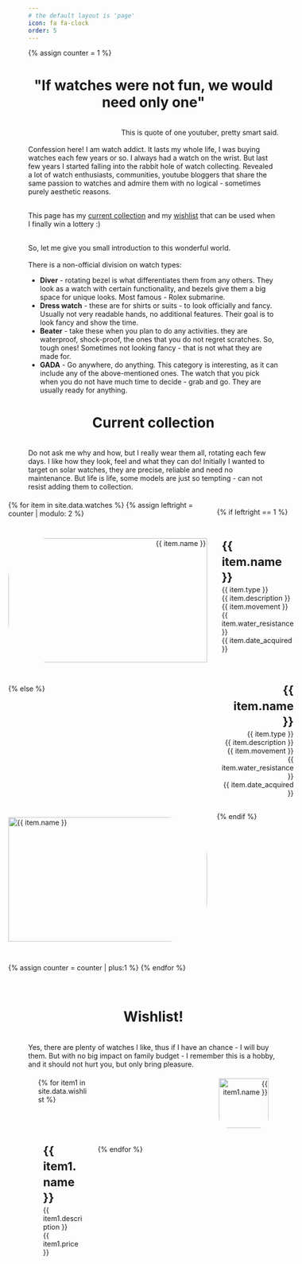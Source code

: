 ```yaml
---
# the default layout is 'page'
icon: fa fa-clock
order: 5
---
```

{% assign counter = 1 %}

<style>
    .item_name {
    font-weight:bold;
    font-size: 1.46rem;
    line-height: 1.35;
    }
    .container {
        display:grid;
        place-content: center;
        grid-template-columns: 1fr 1fr;
        gap: 20px;
    }
    .container_wishlist {
        display:grid;
        place-content: center;
        grid-template-columns: 100px 1fr;
        gap: 20px;
    }    
    .container > div {
        padding: 10px 0px;
    }         

@media (max-width: 400px) {
    .container {
        display:grid;  
        grid-template-columns: 1fr;
    }
    .container > div {
        text-align: center !important;
        width:100%;
    }
    .container > div > a > img {
        border-radius: 20px !important;
    }    
    .mobile_hide {
        display: none;
    }
    .mobile_show {
        display: block !important;
    }
    .p_b_30 {
        padding-bottom: 30px !important;
    }
    .p_b_0 {
        padding-bottom: 0px !important;
    }    
    .p_t_0 {
        padding-top: 0px !important;
    }
}

</style>    

<H1 style="text-align:center">"If watches were not fun, we would need only one"</H1><br>
<div width="100%" style="text-align:right">This is quote of one youtuber, pretty smart said.</div><br>
<div width="100%" style="text-align:left">
Confession here! I am watch addict. It lasts my whole life, I was buying watches each few years or so. I always had a watch on the wrist. But last few years I started falling into the rabbit hole of watch collecting. Revealed a lot of watch enthusiasts, communities, youtube bloggers that share the same passion to watches and admire them with no logical - sometimes purely aesthetic reasons.<br><br>

This page has my <a href="#current_collection">current collection</a> and my <a href="#wishlist_collection">wishlist</a> that can be used when I finally win a lottery :)<br><br>

So, let me give you small introduction to this wonderful world.<br><br>
There is a non-official division on watch types:<br>
<ul>
<li><b>Diver</b> - rotating bezel is what differentiates them from any others. They look as a watch with certain functionality, and bezels give them a big space for unique looks. Most famous - Rolex submarine.</li>
<li><b>Dress watch</b> - these are for shirts or suits - to look officially and fancy. Usually not very readable hands, no additional features. Their goal is to look fancy and show the time.</li>
<li><b>Beater</b> - take these when you plan to do any activities. they are waterproof, shock-proof, the ones that you do not regret scratches. So, tough ones! Sometimes not looking fancy - that is not what they are made for.</li>
<li><b>GADA</b> - Go anywhere, do anything. This category is interesting, as it can include any of the above-mentioned ones. The watch that you pick when you do not have much time to decide - grab and go. They are usually ready for anything.</li>
</ul>
</div>


<H1 id="current_collection" style="text-align:center">Current collection</H1><br>
Do not ask me why and how, but I really wear them all, rotating each few days. I like how they look, feel and what they can do! Initially I wanted to target on solar watches, they are precise, reliable and need no maintenance. But life is life, some models are just so tempting - can not resist adding them to collection.<br>

<div class="container" style="padding: 20px">
{% for item in site.data.watches %}
{% assign leftright = counter | modulo: 2 %}

{% if leftright == 1 %}
<div class="p_b_0" style="text-align: right">
<img alt="{{ item.name }}" src="{{item.image}}" style="object-fit: cover; width:400px; height:250px; border-radius: 80px 0px 0px 80px;"></div>
<div class="p_b_30 p_t_0" style="padding:10px; text-align: left; justify-self: stretch;">
<span class="item_name">{{ item.name }}</span><br>
{{ item.type }}<br>
{{ item.description }}<br>
{{ item.movement }}<br>
{{ item.water_resistance }}<br>
{{ item.date_acquired }}<br>
</div>

{% else %}
<div class="p_b_0" class="mobile_show" style="text-align: left; display: none;">
<img class="mobile_show" alt="{{ item.name }}" src="{{item.image}}" style="display: none; object-fit: cover; width:400px; height:250px; border-radius: 0px 80px 80px 0px;">
</div>
<div class="p_b_30 p_t_0" style="padding:10px; text-align: right">
<span class="item_name">{{ item.name }}</span><br>
{{ item.type }}<br>
{{ item.description }}<br>
{{ item.movement }}<br>
{{ item.water_resistance }}<br>
{{ item.date_acquired }}<br>
</div>
<div class="mobile_hide" style="text-align: left">
<img class="mobile_hide" alt="{{ item.name }}" src="{{item.image}}" style="object-fit: cover; width:400px; height:250px; border-radius: 0px 80px 80px 0px;">
</div>
{% endif %}

{% assign counter = counter | plus:1 %}
{% endfor %}
</div>





<H1 id="wishlist_collection" style="text-align:center">Wishlist!</H1><br>
Yes, there are plenty of watches I like, thus if I have an chance - I will buy them. But with no big impact on family budget - I remember this is a hobby, and it should not hurt you, but only bring pleasure.<br>

<div class="container_wishlist" style="padding: 20px">
{% for item1 in site.data.wishlist %}

<div class="p_b_0" style="text-align: right">
<img alt="{{ item1.name }}" src="{{item1.image}}" style="object-fit: cover; width:100px; height:100px; border-radius: 0px 0px 20px 20px;"></div>
<div class="p_b_30 p_t_0" style="padding:10px; text-align: left; justify-self: stretch;">
<span class="item_name">{{ item1.name }}</span><br>
{{ item1.description }}<br>
{{ item1.price }}<br>
</div>

{% endfor %}
</div>